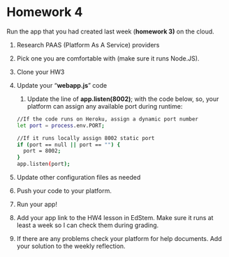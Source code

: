# Homework 4

Run the app that you had created last week (**homework 3)** on the cloud.

1. Research PAAS (Platform As A Service) providers
    
2. Pick one you are comfortable with (make sure it runs Node.JS).

6. Clone your HW3 

7. Update your “**webapp.js**” code
    1. Update the line of **app.listen(8002)**; with the code below, so, your platform can assign any available port during runtime:

    ```bash
    //If the code runs on Heroku, assign a dynamic port number
    let port = process.env.PORT;

    //If it runs locally assign 8002 static port
    if (port == null || port == "") {
      port = 8002;
    }
    app.listen(port);
    ```

8. Update other configuration files as needed
9. Push your code to your platform.
10. Run your app!
11. Add your app link to the HW4 lesson in EdStem. Make sure it runs at least a week so I can check them during grading.
12. If there are any problems check your platform for help documents. Add your solution to the weekly reflection.
    
